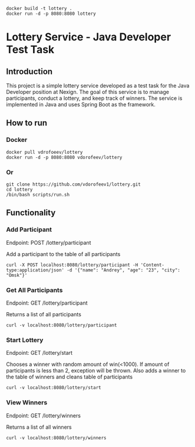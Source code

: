 ```
docker build -t lottery .
docker run -d -p 8080:8080 lottery
```

# Lottery Service - Java Developer Test Task

## Introduction
This project is a simple lottery service developed as a test task for the Java Developer position at Nexign. The goal of this service is to manage participants, conduct a lottery, and keep track of winners. The service is implemented in Java and uses Spring Boot as the framework.

## How to run
### Docker

```
docker pull vdrofoeev/lottery
docker run -d -p 8080:8080 vdorofeev/lottery
```
### Or

```
git clone https://github.com/vdorofeev1/lottery.git
cd lottery
/bin/bash scripts/run.sh
```
## Functionality

### Add Participant
Endpoint: POST /lottery/participant

Add a participant to the table of all participants
```
curl -X POST localhost:8080/lottery/participant -H 'Content-type:application/json' -d '{"name": "Andrey", "age": "23", "city": "Omsk"}'
```

### Get All Participants
Endpoint: GET /lottery/participant

Returns a list of all participants
```
curl -v localhost:8080/lottery/participant
```

### Start Lottery
Endpoint: GET /lottery/start

Chooses a winner with random amount of win(<1000).
If amount of participants is less than 2, exception will be thrown. Also adds a winner to the table of winners and cleans table of participants
```
curl -v localhost:8080/lottery/start
```


### View Winners
Endpoint: GET /lottery/winners

Returns a list of all winners
```
curl -v localhost:8080/lottery/winners
```